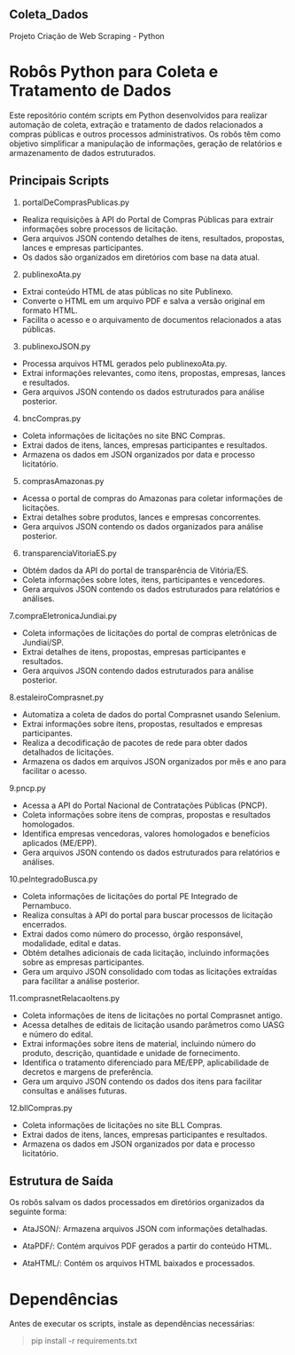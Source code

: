 ## Coleta_Dados
Projeto Criação de Web Scraping - Python

# Robôs Python para Coleta e Tratamento de Dados

Este repositório contém scripts em Python desenvolvidos para realizar automação de coleta, extração e tratamento de dados relacionados a compras públicas e outros processos administrativos. Os robôs têm como objetivo simplificar a manipulação de informações, geração de relatórios e armazenamento de dados estruturados.

## Principais Scripts


1. portalDeComprasPublicas.py

- Realiza requisições à API do Portal de Compras Públicas para extrair informações sobre processos de licitação.
- Gera arquivos JSON contendo detalhes de itens, resultados, propostas, lances e empresas participantes.
- Os dados são organizados em diretórios com base na data atual.
  

2. publinexoAta.py

- Extrai conteúdo HTML de atas públicas no site Publinexo.
- Converte o HTML em um arquivo PDF e salva a versão original em formato HTML.
- Facilita o acesso e o arquivamento de documentos relacionados a atas públicas.
  

3. publinexoJSON.py

- Processa arquivos HTML gerados pelo publinexoAta.py.
- Extrai informações relevantes, como itens, propostas, empresas, lances e resultados.
- Gera arquivos JSON contendo os dados estruturados para análise posterior.
  

4. bncCompras.py

- Coleta informações de licitações no site BNC Compras.
- Extrai dados de itens, lances, empresas participantes e resultados.
- Armazena os dados em JSON organizados por data e processo licitatório.
  

5. comprasAmazonas.py

- Acessa o portal de compras do Amazonas para coletar informações de licitações.
- Extrai detalhes sobre produtos, lances e empresas concorrentes.
- Gera arquivos JSON contendo os dados organizados para análise posterior.
  

6. transparenciaVitoriaES.py

- Obtém dados da API do portal de transparência de Vitória/ES.
- Coleta informações sobre lotes, itens, participantes e vencedores.
- Gera arquivos JSON contendo os dados estruturados para relatórios e análises.

7.compraEletronicaJundiai.py

- Coleta informações de licitações do portal de compras eletrônicas de Jundiaí/SP.
- Extrai detalhes de itens, propostas, empresas participantes e resultados.
- Gera arquivos JSON contendo dados estruturados para análise posterior.
  
8.estaleiroComprasnet.py

- Automatiza a coleta de dados do portal Comprasnet usando Selenium.
- Extrai informações sobre itens, propostas, resultados e empresas participantes.
- Realiza a decodificação de pacotes de rede para obter dados detalhados de licitações.
- Armazena os dados em arquivos JSON organizados por mês e ano para facilitar o acesso.
  
9.pncp.py

- Acessa a API do Portal Nacional de Contratações Públicas (PNCP).
- Coleta informações sobre itens de compras, propostas e resultados homologados.
- Identifica empresas vencedoras, valores homologados e benefícios aplicados (ME/EPP).
- Gera arquivos JSON contendo os dados estruturados para relatórios e análises.

10.peIntegradoBusca.py

- Coleta informações de licitações do portal PE Integrado de Pernambuco.
- Realiza consultas à API do portal para buscar processos de licitação encerrados.
- Extrai dados como número do processo, órgão responsável, modalidade, edital e datas.
- Obtém detalhes adicionais de cada licitação, incluindo informações sobre as empresas participantes.
- Gera um arquivo JSON consolidado com todas as licitações extraídas para facilitar a análise posterior.

11.comprasnetRelacaoItens.py

- Coleta informações de itens de licitações no portal Comprasnet antigo.
- Acessa detalhes de editais de licitação usando parâmetros como UASG e número do edital.
- Extrai informações sobre itens de material, incluindo número do produto, descrição, quantidade e unidade de fornecimento.
- Identifica o tratamento diferenciado para ME/EPP, aplicabilidade de decretos e margens de preferência.
- Gera um arquivo JSON contendo os dados dos itens para facilitar consultas e análises futuras.

12.bllCompras.py

- Coleta informações de licitações no site BLL Compras.
- Extrai dados de itens, lances, empresas participantes e resultados.
- Armazena os dados em JSON organizados por data e processo licitatório.

## Estrutura de Saída

Os robôs salvam os dados processados em diretórios organizados da seguinte forma:

- AtaJSON/: Armazena arquivos JSON com informações detalhadas.

- AtaPDF/: Contém arquivos PDF gerados a partir do conteúdo HTML.

- AtaHTML/: Contém os arquivos HTML baixados e processados.
  

# Dependências

Antes de executar os scripts, instale as dependências necessárias:

> pip install -r requirements.txt


